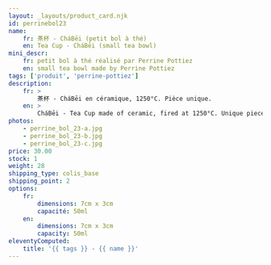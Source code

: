 ```yaml
---
layout: _layouts/product_card.njk
id: perrinebol23
name:
    fr: 茶杯 - CháBēi (petit bol à thé)
    en: Tea Cup - CháBēi (small tea bowl)
mini_descr:
    fr: petit bol à thé réalisé par Perrine Pottiez
    en: small tea bowl made by Perrine Pottiez
tags: ['produit', 'perrine-pottiez']
description: 
    fr: >
        茶杯 - CháBēi en céramique, 1250°C. Pièce unique.
    en: >
        CháBēi - Tea Cup made of ceramic, fired at 1250°C. Unique piece.
photos:
    - perrine_bol_23-a.jpg
    - perrine_bol_23-b.jpg
    - perrine_bol_23-c.jpg
price: 30.00
stock: 1
weight: 28
shipping_type: colis_base
shipping_point: 2
options:
    fr:
        dimensions: 7cm x 3cm
        capacité: 50ml
    en:
        dimensions: 7cm x 3cm
        capacity: 50ml
eleventyComputed:
    title: '{{ tags }} - {{ name }}'
---
```

